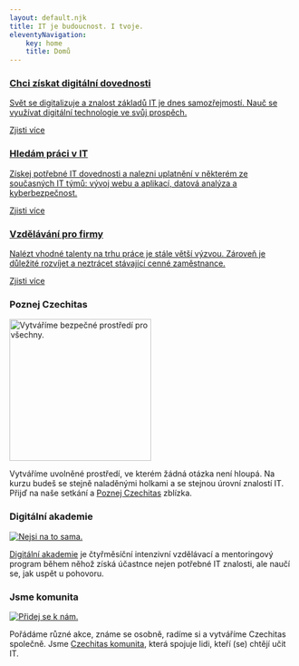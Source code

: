 ```yaml
---
layout: default.njk
title: IT je budoucnost. I tvoje.
eleventyNavigation: 
    key: home
    title: Domů
---
```


<div class="w-dyn-list"><div role="list" class="collection-list-6 overflow w-dyn-items">
    <div role="listitem" class="w-dyn-item"><a href="/digitalni-dovednosti" class="varianty-block hp w-inline-block">
        <div class="varianty-content-block"><h3 class="heading-70">Chci získat digitální dovednosti</h3></div>
        <div class="varianty-content-block feature"><p>Svět se digitalizuje a znalost základů IT je dnes samozřejmostí. Nauč se využívat digitální technologie ve svůj prospěch.</p></div>
        <div class="varianty-content-block feature with-button"><div class="button in-bubble">Zjisti více</div></div></a>
    </div>
    <div role="listitem" class="w-dyn-item"><a href="/it-v-praxi/" class="varianty-block hp w-inline-block">
        <div class="varianty-content-block"><h3 class="heading-70">Hledám práci v&nbsp;IT</h3></div>
        <div class="varianty-content-block feature"><p>Získej potřebné IT dovednosti a nalezni uplatnění v některém ze současných IT týmů: vývoj webu a aplikací, datová analýza a kyberbezpečnost.</p></div>
        <div class="varianty-content-block feature with-button"><div class="button in-bubble">Zjisti více</div></div></a>
    </div>
    <div role="listitem" class="w-dyn-item"><a href="/vzdelavani-pro-firmy/" class="varianty-block hp w-inline-block">
        <div class="varianty-content-block"><h3 class="heading-70">Vzdělávání pro firmy</h3></div>
        <div class="varianty-content-block feature"><p>Nalézt vhodné talenty na trhu práce je stále větší výzvou. Zároveň je důležité rozvíjet a neztrácet stávající cenné zaměstnance.</p></div>
        <div class="varianty-content-block feature with-button"><div class="button in-bubble">Zjisti více</div></div></a>
    </div>
</div></div>

</div></div>
<div class="section hp wf-section"><div class="container w-container">

<div class="claim-row-s-fotkami-v-kruz-ch w-row">
    <div class="claim-column w-col w-col-4 w-col-stack"><div class="claim-block">
        <div class="varianty-content-block nadpis"><h3>Poznej Czechitas</h3></div>
        <div class="varianty-content-block feature claim">
            <div class="blue-circle"></div>
            <div class="pink-circle"></div>
            <a href="poznej/"><img src="https://global-uploads.webflow.com/5f1ec88b9bfb9a132591552b/5f33a51a32b3f15baa866b25_Copy%20of%20DSC_6713%20(1).jpg" sizes="(max-width: 479px) 100vw, (max-width: 991px) 250px, (max-width: 1279px) 21vw, 250px" height="250" width="250" srcset="https://global-uploads.webflow.com/5f1ec88b9bfb9a132591552b/5f33a51a32b3f15baa866b25_Copy%20of%20DSC_6713%20(1)-p-1080.jpeg 1080w, https://global-uploads.webflow.com/5f1ec88b9bfb9a132591552b/5f33a51a32b3f15baa866b25_Copy%20of%20DSC_6713%20(1).jpg 1600w" alt="Vytváříme bezpečné prostředí pro všechny." class="claim-img"></a>
            <p class="paragraph-centered">Vytváříme uvolněné prostředí, ve kterém žádná otázka není hloupá. Na kurzu budeš se stejně naladěnými holkami a se stejnou úrovní znalostí IT. Přijď na naše setkání a <a href="poznej/">Poznej Czechitas</a> zblízka.</p>
        </div>
    </div></div>
    <div class="claim-column w-col w-col-4 w-col-stack"><div class="claim-block">
        <div class="varianty-content-block nadpis"><h3>Digitální akademie</h3></div>
        <div class="varianty-content-block feature claim">
            <a href="digitalni-akademie/"><img src="https://global-uploads.webflow.com/5f1ec88b9bfb9a132591552b/5f33a54a3267cb779d168edb_Copy%20of%20DSC_4841.jpg" sizes="(max-width: 479px) 100vw, (max-width: 991px) 250px, (max-width: 1279px) 21vw, 250px" srcset="https://global-uploads.webflow.com/5f1ec88b9bfb9a132591552b/5f33a54a3267cb779d168edb_Copy%20of%20DSC_4841-p-1080.jpeg 1080w, https://global-uploads.webflow.com/5f1ec88b9bfb9a132591552b/5f33a54a3267cb779d168edb_Copy%20of%20DSC_4841.jpg 1600w" alt="Nejsi na to sama." class="claim-img"></a>
            <div class="pink-circle down"></div>
            <div class="blue-circle down"></div>
            <p class="paragraph-centered"><a href="digitalni-akademie/">Digitální akademie</a> je čtyřměsíční intenzivní vzdělávací a mentoringový program během něhož získá účastnce nejen potřebné IT znalosti, ale naučí se, jak uspět u pohovoru.</p>
        </div>
    </div></div>
    <div class="claim-column last w-col w-col-4 w-col-stack"><div class="claim-block">
        <div class="varianty-content-block nadpis"><h3>Jsme komunita</h3></div>
        <div class="varianty-content-block feature claim">
            <a href="komunita/"><img src="https://global-uploads.webflow.com/5f1ec88b9bfb9a132591552b/5f33a5bf5c4520473719cea4_Copy%20of%20180616110216-0U5A0421.jpg" sizes="(max-width: 479px) 100vw, (max-width: 991px) 250px, (max-width: 1279px) 21vw, 250px" srcset="https://global-uploads.webflow.com/5f1ec88b9bfb9a132591552b/5f33a5bf5c4520473719cea4_Copy%20of%20180616110216-0U5A0421-p-500.jpeg 500w, https://global-uploads.webflow.com/5f1ec88b9bfb9a132591552b/5f33a5bf5c4520473719cea4_Copy%20of%20180616110216-0U5A0421-p-1080.jpeg 1080w, https://global-uploads.webflow.com/5f1ec88b9bfb9a132591552b/5f33a5bf5c4520473719cea4_Copy%20of%20180616110216-0U5A0421.jpg 1600w" alt="Přidej se  k nám." class="claim-img"></a>
            <div class="pink-circle"></div>
            <div class="blue-circle"></div>
            <p class="paragraph-centered">Pořádáme různé akce, známe se osobně, radíme si a vytváříme Czechitas společně. Jsme <a href="komunita/">Czechitas komunita</a>, která spojuje lidi, kteří (se) chtějí učit IT.</p>
        </div>
    </div></div>
</div>
